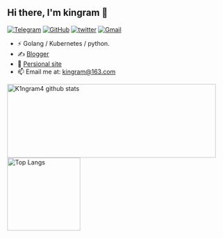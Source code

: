 ## Hi there, I'm kingram 👋

[![Telegram](https://img.shields.io/badge/Telegram-shikingram-blue?logo=telegram)](https://t.me/shikingram)  [![GitHub](https://img.shields.io/badge/GitHub-shikingram-pink?logo=github)](https://github.com/shikingram)  [![twitter](https://img.shields.io/badge/Tweet-shkingram-blue?logo=twitter)](https://twitter.com/shikingram)  [![Gmail](https://img.shields.io/badge/Mail-kingram390659505-red?logo=gmail)](mailto:kingram390659505@gmail.com)

- ⚡ Golang / Kubernetes / python.
- ✍️ [Blogger](https://www.cnblogs.com/Kingram/)
- 🧲 [Persional site](http://kingram.top)
- 📫 Email me at: [kingram@163.com](mailto:kingram@163.com)

<a href="https://github.com/anuraghazra/github-readme-stats">
  <img align="center" src="https://github-readme-stats.vercel.app/api?username=K1ngram4&hide=prs&count_private=true&show_icons=true&theme=material-palenight" alt="K1ngram4 github stats" width="480" height="170" />
</a>
<a href="https://github.com/anuraghazra/github-readme-stats">
  <img align="center" src="https://github-readme-stats.vercel.app/api/top-langs/?username=K1ngram4&layout=compact&theme=material-palenight" alt="Top Langs" height="168" />
</a>
